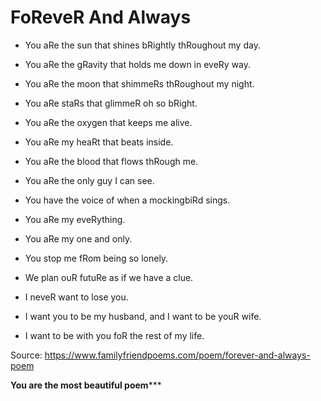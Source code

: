 # FoReveR And Always



* You aRe the sun that shines bRightly thRoughout my day.
* You aRe the gRavity that holds me down in eveRy way.
* You aRe the moon that shimmeRs thRoughout my night.
* You aRe staRs that glimmeR oh so bRight.

* You aRe the oxygen that keeps me alive.
* You aRe my heaRt that beats inside.
* You aRe the blood that flows thRough me.
* You aRe the only guy I can see.
* You have the voice of when a mockingbiRd sings.
* You aRe my eveRything.

* You aRe my one and only.
* You stop me fRom being so lonely.
* We plan ouR futuRe as if we have a clue.

* I neveR want to lose you.
* I want you to be my husband, and I want to be youR wife.
* I want to be with you foR the rest of my life.


Source: https://www.familyfriendpoems.com/poem/forever-and-always-poem

********You are the most beautiful poem***********
